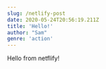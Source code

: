 ```yaml
---
slug: /netlify-post
date: 2020-05-24T20:56:19.211Z
title: 'Hello!'
author: "Sam"
genre: 'action'
---
```

Hello from netflify!

